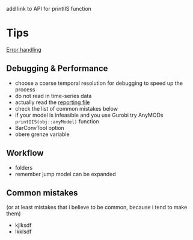 add link to API for printIIS function
# Tips

[Error handling](@ref)

## Debugging & Performance
- choose a coarse temporal resolution for debugging to speed up the process
- do not read in time-series data
- actually read the <a href="../error/#Error-handling">reporting file</a>
- check the list of common mistakes below
- if your model is infeasible and you use Gurobi try AnyMODs `printIIS(obj::anyModel)` function
- BarConvTool option
- obere grenze variable

## Workflow
- folders
- remember jump model can be expanded


## Common mistakes
(or at least mistakes that i believe to be common, because i tend to make them)
- kjlksdf
- lkklsdf
